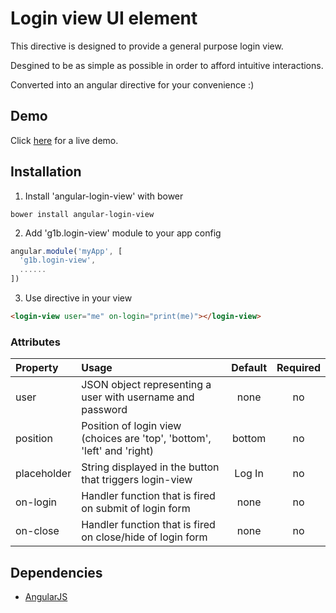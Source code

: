 # Login view UI element

This directive is designed to provide a general purpose login view.

Desgined to be as simple as possible in order to afford intuitive interactions.

Converted into an angular directive for your convenience :)

## Demo
Click <a href="https://rawgit.com/g1eb/angular-login-view/master/" target="_blank">here</a> for a live demo.

## Installation

1) Install 'angular-login-view' with bower

```
bower install angular-login-view
```

2) Add 'g1b.login-view' module to your app config


```javascript
angular.module('myApp', [
  'g1b.login-view',
  ......
])
```

3) Use directive in your view

```html
<login-view user="me" on-login="print(me)"></login-view>
```

### Attributes

|Property        | Usage           | Default  | Required |
|:------------- |:-------------|:-----:|:-----:|
| user | JSON object representing a user with username and password | none | no |
| position | Position of login view (choices are 'top', 'bottom', 'left' and 'right) | bottom | no |
| placeholder | String displayed in the button that triggers login-view | Log In | no |
| on-login | Handler function that is fired on submit of login form | none | no |
| on-close | Handler function that is fired on close/hide of login form | none | no |

## Dependencies

* [AngularJS](https://angularjs.org/)
